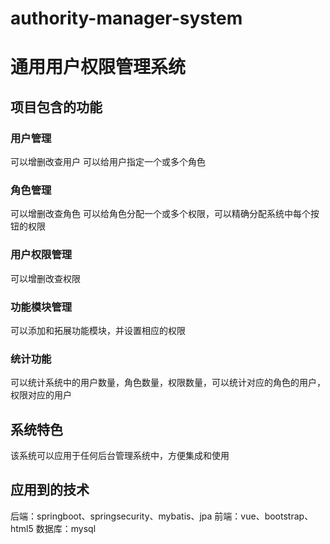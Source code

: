 # authority-manager-system
# 通用用户权限管理系统
## 项目包含的功能
### 用户管理
可以增删改查用户
可以给用户指定一个或多个角色
### 角色管理
可以增删改查角色
可以给角色分配一个或多个权限，可以精确分配系统中每个按钮的权限
### 用户权限管理 
可以增删改查权限
### 功能模块管理
可以添加和拓展功能模块，并设置相应的权限
### 统计功能
可以统计系统中的用户数量，角色数量，权限数量，可以统计对应的角色的用户，权限对应的用户
## 系统特色
该系统可以应用于任何后台管理系统中，方便集成和使用
## 应用到的技术
后端：springboot、springsecurity、mybatis、jpa
前端：vue、bootstrap、html5
数据库：mysql


